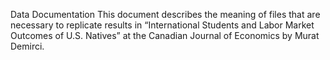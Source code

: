 Data Documentation
This document describes the meaning of files that are necessary to replicate results in “International Students and Labor Market Outcomes of U.S.
Natives” at the Canadian Journal of Economics by Murat Demirci.
